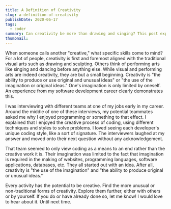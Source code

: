 ```yaml
---
title: A Definition of Creativity
slug: a-definition-of-creativity
publishDate: 2020-06-17
tags:
  - coder
summary: Can creativity be more than drawing and singing? This post explores how imagination and its limits affect what's considered a creative work.
thumbnail:
---
```


When someone calls another "creative," what specific skills come to mind? For a lot of people, creativity is first and foremost aligned with the traditional visual arts such as drawing and sculpting. Others think of performing arts like singing and dancing before anything else. While visual and performing arts are indeed creativity, they are but a small beginning. Creativity is "the ability to produce or use original and unusual ideas" or "the use of the imagination or original ideas." One's imagination is only limited by oneself. An experience from my software development career clearly demonstrates this.

I was interviewing with different teams at one of my jobs early in my career. Around the middle of one of these interviews, my potential teammates asked me why I enjoyed programming or something to that effect. I explained that I enjoyed the creative process of coding, using different techniques and styles to solve problems. I loved seeing each developer's unique coding style, like a sort of signature. The interviewers laughed at my answer and moved onto their next question without any acknowledgement.

That team seemed to only view coding as a means to an end rather than the creative work it is. Their imagination was limited to the fact that imagination is required in the making of websites, programming languages, software applications, databases, etc. They all started out with an idea. After all, creativity is "the use of the imagination" and "the ability to produce original or unusual ideas."

Every activity has the potential to be creative. Find the more unusual or non-traditional forms of creativity. Explore them further, either with others or by yourself. If you do or have already done so, let me know! I would love to hear about it. Until next time.
